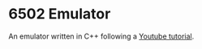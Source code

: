 # 6502 Emulator
An emulator written in C++ following a [Youtube tutorial](https://www.youtube.com/watch?v=qJgsuQoy9bc).
